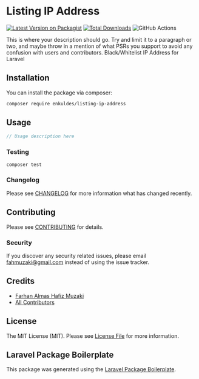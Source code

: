 # Listing IP Address

[![Latest Version on Packagist](https://img.shields.io/packagist/v/enkuldes/listing-ip-address.svg?style=flat-square)](https://packagist.org/packages/enkuldes/listing-ip-address)
[![Total Downloads](https://img.shields.io/packagist/dt/enkuldes/listing-ip-address.svg?style=flat-square)](https://packagist.org/packages/enkuldes/listing-ip-address)
![GitHub Actions](https://github.com/enkuldes/listing-ip-address/actions/workflows/main.yml/badge.svg)

This is where your description should go. Try and limit it to a paragraph or two, and maybe throw in a mention of what PSRs you support to avoid any confusion with users and contributors.
Black/Whitelist IP Address for Laravel

## Installation

You can install the package via composer:

```bash
composer require enkuldes/listing-ip-address
```

## Usage

```php
// Usage description here
```

### Testing

```bash
composer test
```

### Changelog

Please see [CHANGELOG](CHANGELOG.md) for more information what has changed recently.

## Contributing

Please see [CONTRIBUTING](CONTRIBUTING.md) for details.

### Security

If you discover any security related issues, please email fahmuzaki@gmail.com instead of using the issue tracker.

## Credits

-   [Farhan Almas Hafiz Muzaki](https://github.com/enkuldes)
-   [All Contributors](../../contributors)

## License

The MIT License (MIT). Please see [License File](LICENSE.md) for more information.

## Laravel Package Boilerplate

This package was generated using the [Laravel Package Boilerplate](https://laravelpackageboilerplate.com).

